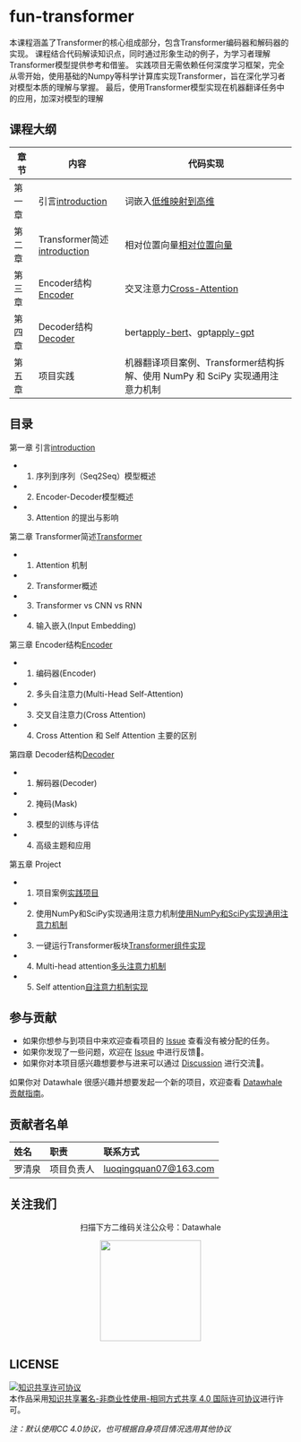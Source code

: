 # fun-transformer
本课程涵盖了Transformer的核心组成部分，包含Transformer编码器和解码器的实现。
课程结合代码解读知识点，同时通过形象生动的例子，为学习者理解Transformer模型提供参考和借鉴。
实践项目无需依赖任何深度学习框架，完全从零开始，使用基础的Numpy等科学计算库实现Transformer，旨在深化学习者对模型本质的理解与掌握。
最后，使用Transformer模型实现在机器翻译任务中的应用，加深对模型的理解


## 课程大纲
| 章节  | 内容 | 代码实现|
| ------------- | ------------- |------------- |
| 第一章 | 引言[introduction](https://github.com/datawhalechina/fun-transformer/blob/main/docs/chapter1/introduction.md) |词嵌入[低维映射到高维](https://github.com/datawhalechina/fun-transformer/blob/main/docs/chapter1/低维映射到高维.ipynb)|
| 第二章 | Transformer简述[introduction](https://github.com/datawhalechina/fun-transformer/blob/main/docs/chapter1/introduction.md) |  相对位置向量[相对位置向量](https://github.com/datawhalechina/fun-transformer/blob/main/docs/chapter2/相对位置向量.ipynb)  |
| 第三章 | Encoder结构[Encoder](https://github.com/datawhalechina/fun-transformer/blob/main/docs/chapter3/Encoder.md)   | 交叉注意力[Cross-Attention](https://github.com/datawhalechina/fun-transformer/blob/main/docs/chapter3/Cross-Attention.ipynb)      |
|第四章   |Decoder结构[Decoder](https://github.com/datawhalechina/fun-transformer/blob/main/docs/chapter4/Decoder.md)| bert[apply-bert](https://github.com/datawhalechina/fun-transformer/blob/main/docs/chapter4/apply-bert.ipynb)、gpt[apply-gpt](https://github.com/datawhalechina/fun-transformer/blob/main/docs/chapter4/apply-gpt.ipynb)      |
|第五章 |项目实践| 机器翻译项目案例、Transformer结构拆解、使用 NumPy 和 SciPy 实现通用注意力机制|

## 目录
第一章 引言[introduction](https://github.com/datawhalechina/fun-transformer/blob/main/docs/chapter1/introduction.md)
- 1. 序列到序列（Seq2Seq）模型概述
- 2. Encoder-Decoder模型概述
- 3. Attention 的提出与影响

第二章 Transformer简述[Transformer](https://github.com/datawhalechina/fun-transformer/blob/main/docs/chapter2/Transformer.md)
- 1. Attention 机制
- 2. Transformer概述
- 3. Transformer vs CNN vs RNN
- 4. 输入嵌入(Input Embedding)

第三章 Encoder结构[Encoder](https://github.com/datawhalechina/fun-transformer/blob/main/docs/chapter3/Encoder.md)
-  1. 编码器(Encoder)
- 2. 多头自注意力(Multi-Head Self-Attention)
- 3. 交叉自注意力(Cross Attention)
- 4. Cross Attention 和 Self Attention 主要的区别

第四章 Decoder结构[Decoder](https://github.com/datawhalechina/fun-transformer/blob/main/docs/chapter4/Decoder.md)
- 1. 解码器(Decoder)
- 2. 掩码(Mask)
- 3. 模型的训练与评估
- 4. 高级主题和应用
  
第五章 Project
- 1. 项目案例[实践项目](https://github.com/datawhalechina/fun-transformer/blob/main/docs/chapter5/实践项目.ipynb)
- 2. 使用NumPy和SciPy实现通用注意力机制[使用NumPy和SciPy实现通用注意力机制](https://github.com/datawhalechina/fun-transformer/blob/main/docs/chapter5/%E4%BD%BF%E7%94%A8%20NumPy%20%E5%92%8C%20SciPy%20%E5%AE%9E%E7%8E%B0%E9%80%9A%E7%94%A8%E6%B3%A8%E6%84%8F%E5%8A%9B%E6%9C%BA%E5%88%B6.ipynb)
- 3. 一键运行Transformer板块[Transformer组件实现](https://github.com/datawhalechina/fun-transformer/blob/main/docs/chapter5/Transformer组件实现.ipynb)
- 4. Multi-head attention[多头注意力机制](https://github.com/datawhalechina/fun-transformer/blob/main/docs/chapter5/多头注意力机制.ipynb)
- 5. Self attention[自注意力机制实现](https://github.com/datawhalechina/fun-transformer/blob/main/docs/chapter5/自注意力机制实现.ipynb)
## 参与贡献

- 如果你想参与到项目中来欢迎查看项目的 [Issue]() 查看没有被分配的任务。
- 如果你发现了一些问题，欢迎在 [Issue]() 中进行反馈🐛。
- 如果你对本项目感兴趣想要参与进来可以通过 [Discussion]() 进行交流💬。

如果你对 Datawhale 很感兴趣并想要发起一个新的项目，欢迎查看 [Datawhale 贡献指南](https://github.com/datawhalechina/DOPMC#%E4%B8%BA-datawhale-%E5%81%9A%E5%87%BA%E8%B4%A1%E7%8C%AE)。

## 贡献者名单

| 姓名 | 职责 | 联系方式 |
| :----| :---- | :---- |
| 罗清泉 | 项目负责人 | luoqingquan07@163.com |



## 关注我们

<div align=center>
<p>扫描下方二维码关注公众号：Datawhale</p>
<img src="https://raw.githubusercontent.com/datawhalechina/pumpkin-book/master/res/qrcode.jpeg" width = "180" height = "180">
</div>

## LICENSE

<a rel="license" href="http://creativecommons.org/licenses/by-nc-sa/4.0/"><img alt="知识共享许可协议" style="border-width:0" src="https://img.shields.io/badge/license-CC%20BY--NC--SA%204.0-lightgrey" /></a><br />本作品采用<a rel="license" href="http://creativecommons.org/licenses/by-nc-sa/4.0/">知识共享署名-非商业性使用-相同方式共享 4.0 国际许可协议</a>进行许可。

*注：默认使用CC 4.0协议，也可根据自身项目情况选用其他协议*
